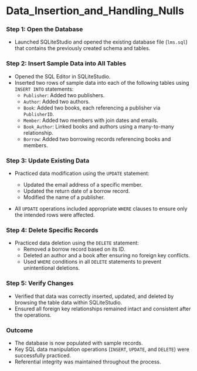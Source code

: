 # Data_Insertion_and_Handling_Nulls

### Step 1: Open the Database

- Launched SQLiteStudio and opened the existing database file (`lms.sql`) that contains the previously created schema and tables.

### Step 2: Insert Sample Data into All Tables

- Opened the SQL Editor in SQLiteStudio.
- Inserted two rows of sample data into each of the following tables using `INSERT INTO` statements:
  - `Publisher`: Added two publishers.
  - `Author`: Added two authors.
  - `Book`: Added two books, each referencing a publisher via `PublisherID`.
  - `Member`: Added two members with join dates and emails.
  - `Book_Author`: Linked books and authors using a many-to-many relationship.
  - `Borrow`: Added two borrowing records referencing books and members.

### Step 3: Update Existing Data

- Practiced data modification using the `UPDATE` statement:
  - Updated the email address of a specific member.
  - Updated the return date of a borrow record.
  - Modified the name of a publisher.

- All `UPDATE` operations included appropriate `WHERE` clauses to ensure only the intended rows were affected.

### Step 4: Delete Specific Records

- Practiced data deletion using the `DELETE` statement:
  - Removed a borrow record based on its ID.
  - Deleted an author and a book after ensuring no foreign key conflicts.
  - Used `WHERE` conditions in all `DELETE` statements to prevent unintentional deletions.

### Step 5: Verify Changes

- Verified that data was correctly inserted, updated, and deleted by browsing the table data within SQLiteStudio.
- Ensured all foreign key relationships remained intact and consistent after the operations.

### Outcome

- The database is now populated with sample records.
- Key SQL data manipulation operations (`INSERT`, `UPDATE`, and `DELETE`) were successfully practiced.
- Referential integrity was maintained throughout the process.
